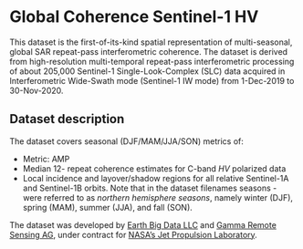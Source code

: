 # Global Coherence Sentinel-1 HV

This dataset is the first-of-its-kind spatial representation of multi-seasonal, global SAR repeat-pass interferometric coherence. 
The dataset is derived from high-resolution multi-temporal repeat-pass interferometric processing of about 205,000 Sentinel-1 Single-Look-Complex (SLC) data acquired in Interferometric Wide-Swath mode (Sentinel-1 IW mode) from 1-Dec-2019 to 30-Nov-2020.



## Dataset description
The dataset covers seasonal (DJF/MAM/JJA/SON) metrics of:

- Metric: AMP 
- Median 12- repeat coherence estimates for C-band *HV* polarized data
- Local incidence and layover/shadow regions for all relative Sentinel-1A and Sentinel-1B orbits. Note that in the dataset filenames seasons - were referred to as *northern hemisphere seasons*, namely winter (DJF), spring (MAM), summer (JJA), and fall (SON).

The dataset was developed by [Earth Big Data LLC](https://earthbigdata.com/) and [Gamma Remote Sensing AG](https://www.gamma-rs.ch/), under contract for [NASA’s Jet Propulsion Laboratory](https://www.jpl.nasa.gov/).


